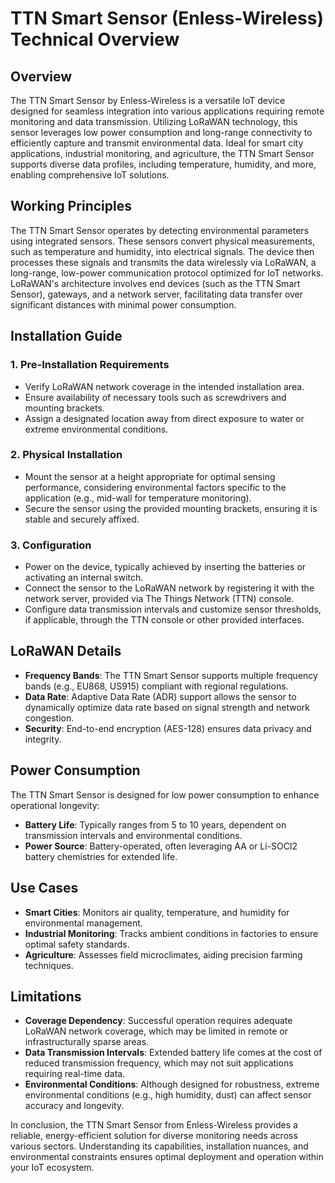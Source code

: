 # TTN Smart Sensor (Enless-Wireless) Technical Overview

## Overview

The TTN Smart Sensor by Enless-Wireless is a versatile IoT device designed for seamless integration into various applications requiring remote monitoring and data transmission. Utilizing LoRaWAN technology, this sensor leverages low power consumption and long-range connectivity to efficiently capture and transmit environmental data. Ideal for smart city applications, industrial monitoring, and agriculture, the TTN Smart Sensor supports diverse data profiles, including temperature, humidity, and more, enabling comprehensive IoT solutions.

## Working Principles

The TTN Smart Sensor operates by detecting environmental parameters using integrated sensors. These sensors convert physical measurements, such as temperature and humidity, into electrical signals. The device then processes these signals and transmits the data wirelessly via LoRaWAN, a long-range, low-power communication protocol optimized for IoT networks. LoRaWAN's architecture involves end devices (such as the TTN Smart Sensor), gateways, and a network server, facilitating data transfer over significant distances with minimal power consumption.

## Installation Guide

### 1. Pre-Installation Requirements
- Verify LoRaWAN network coverage in the intended installation area.
- Ensure availability of necessary tools such as screwdrivers and mounting brackets.
- Assign a designated location away from direct exposure to water or extreme environmental conditions.

### 2. Physical Installation
- Mount the sensor at a height appropriate for optimal sensing performance, considering environmental factors specific to the application (e.g., mid-wall for temperature monitoring).
- Secure the sensor using the provided mounting brackets, ensuring it is stable and securely affixed.

### 3. Configuration
- Power on the device, typically achieved by inserting the batteries or activating an internal switch.
- Connect the sensor to the LoRaWAN network by registering it with the network server, provided via The Things Network (TTN) console.
- Configure data transmission intervals and customize sensor thresholds, if applicable, through the TTN console or other provided interfaces.

## LoRaWAN Details

- **Frequency Bands**: The TTN Smart Sensor supports multiple frequency bands (e.g., EU868, US915) compliant with regional regulations.
- **Data Rate**: Adaptive Data Rate (ADR) support allows the sensor to dynamically optimize data rate based on signal strength and network congestion.
- **Security**: End-to-end encryption (AES-128) ensures data privacy and integrity.

## Power Consumption

The TTN Smart Sensor is designed for low power consumption to enhance operational longevity:
- **Battery Life**: Typically ranges from 5 to 10 years, dependent on transmission intervals and environmental conditions.
- **Power Source**: Battery-operated, often leveraging AA or Li-SOCl2 battery chemistries for extended life.

## Use Cases

- **Smart Cities**: Monitors air quality, temperature, and humidity for environmental management.
- **Industrial Monitoring**: Tracks ambient conditions in factories to ensure optimal safety standards.
- **Agriculture**: Assesses field microclimates, aiding precision farming techniques.

## Limitations

- **Coverage Dependency**: Successful operation requires adequate LoRaWAN network coverage, which may be limited in remote or infrastructurally sparse areas.
- **Data Transmission Intervals**: Extended battery life comes at the cost of reduced transmission frequency, which may not suit applications requiring real-time data.
- **Environmental Conditions**: Although designed for robustness, extreme environmental conditions (e.g., high humidity, dust) can affect sensor accuracy and longevity.

In conclusion, the TTN Smart Sensor from Enless-Wireless provides a reliable, energy-efficient solution for diverse monitoring needs across various sectors. Understanding its capabilities, installation nuances, and environmental constraints ensures optimal deployment and operation within your IoT ecosystem.